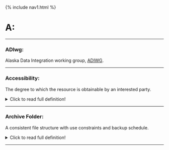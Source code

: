 {% include nav1.html %}

# **A:**

___
 

### **ADIwg:** 
Alaska Data Integration working group, [ADIWG](https://www.adiwg.org/).

___
 

### **Accessibility:** 
The degree to which the resource is obtainable by an interested party.
<details>
  <summary>Click to read full definition!</summary>
<p>
The degree to which the resource is obtainable by an interested party. Direct access without constraint would be the most accessible (e.g., resources that may be downloaded without requiring a login), whereas resources that require third-party intervention would be less accessible. [ug] 
</p>
</details>

___


### **Archive Folder:** 
A consistent file structure with use constraints and backup schedule.
<details>
  <summary>Click to read full definition!</summary>
<p>
A consistent file structure with use constraints and backup schedule that houses the definitive record of a project’s data resources. Products in the archive folder are the subject of metadata records and are the versions intended for use and dissemination. Contrast with working folder.
</p>
</details>

___

